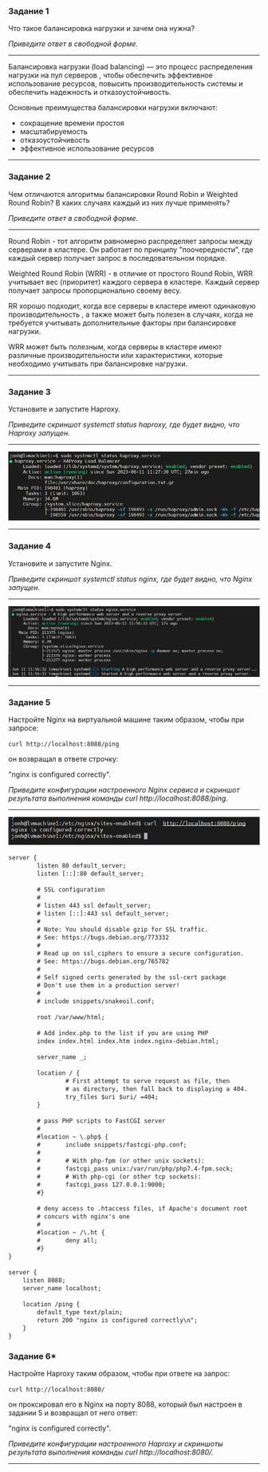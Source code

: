 ### Задание 1

Что такое балансировка нагрузки и зачем она нужна?

*Приведите ответ в свободной форме.*

---
Балансировка нагрузки (load balancing) — это процесс
распределения нагрузки на пул серверов , чтобы обеспечить эффективное использование ресурсов, повысить производительность системы и обеспечить надежность и отказоустойчивость.

Основные преимущества балансировки нагрузки включают:
- сокращение времени простоя
- масштабируемость
- отказоустойчивость
- эффективное использование ресурсов

---
### Задание 2

Чем отличаются алгоритмы балансировки Round Robin и Weighted Round Robin? В каких случаях каждый из них лучше применять?

*Приведите ответ в свободной форме.*

---
Round Robin - тот алгоритм равномерно распределяет запросы между серверами в кластере. Он работает по принципу "поочередности", где каждый сервер получает запрос в последовательном порядке.

Weighted Round Robin (WRR) - в отличие от простого Round Robin, WRR учитывает вес (приоритет) каждого сервера в кластере. Каждый сервер получает запросы пропорционально своему весу.

RR хорошо подходит, когда все серверы в кластере имеют одинаковую производительность , а также может быть полезен в случаях, когда не требуется учитывать дополнительные факторы при балансировке нагрузки.

WRR может быть полезным, когда серверы в кластере имеют различные производительности или характеристики, которые необходимо учитывать при балансировке нагрузки.

---
### Задание 3

Установите и запустите Haproxy.

*Приведите скриншот systemctl status haproxy, где будет видно, что Haproxy запущен.*

---
![Alt text](img/10.05.1.png)

---
### Задание 4

Установите и запустите Nginx.

*Приведите скриншот systemctl status nginx, где будет видно, что Nginx запущен.*

---
![Alt text](img/10.05.4-1.png)

---
### Задание 5

Настройте Nginx на виртуальной машине таким образом, чтобы при запросе:

`curl http://localhost:8088/ping`

он возвращал в ответе строчку:

"nginx is configured correctly".

*Приведите конфигурации настроенного Nginx сервиса и скриншот результата выполнения команды curl http://localhost:8088/ping.*

---
![Alt text](img/10.05.5-1.png)

```
server {
        listen 80 default_server;
        listen [::]:80 default_server;

        # SSL configuration
        #
        # listen 443 ssl default_server;
        # listen [::]:443 ssl default_server;
        #
        # Note: You should disable gzip for SSL traffic.
        # See: https://bugs.debian.org/773332
        #
        # Read up on ssl_ciphers to ensure a secure configuration.
        # See: https://bugs.debian.org/765782
        #
        # Self signed certs generated by the ssl-cert package
        # Don't use them in a production server!
        #
        # include snippets/snakeoil.conf;

        root /var/www/html;

        # Add index.php to the list if you are using PHP
        index index.html index.htm index.nginx-debian.html;

        server_name _;

        location / {
                # First attempt to serve request as file, then
                # as directory, then fall back to displaying a 404.
                try_files $uri $uri/ =404;
        }

        # pass PHP scripts to FastCGI server
        #
        #location ~ \.php$ {
        #       include snippets/fastcgi-php.conf;
        #
        #       # With php-fpm (or other unix sockets):
        #       fastcgi_pass unix:/var/run/php/php7.4-fpm.sock;
        #       # With php-cgi (or other tcp sockets):
        #       fastcgi_pass 127.0.0.1:9000;
        #}

        # deny access to .htaccess files, if Apache's document root
        # concurs with nginx's one
        #
        #location ~ /\.ht {
        #       deny all;
        #}
}

server {
    listen 8088;
    server_name localhost;

    location /ping {
        default_type text/plain;
        return 200 "nginx is configured correctly\n";
    }
}
```

### Задание 6*

Настройте Haproxy таким образом, чтобы при ответе на запрос:

`curl http://localhost:8080/`

он проксировал его в Nginx на порту 8088, который был настроен в задании 5 и возвращал от него ответ:

"nginx is configured correctly".

*Приведите конфигурации настроенного Haproxy и скриншоты результата выполнения команды curl http://localhost:8080/.*

---
